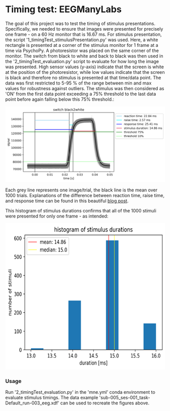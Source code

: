 # **Timing test: EEGManyLabs**
The goal of this project was to test the timing of stimulus presentations. Specifically, we needed to ensure that images were presented for precisely one frame - on a 60 Hz monitor that is 16.67 ms. For stimulus presentation, the script '1_timingTest_stimulusPresentation.py' was used. Here, a white rectangle is presented at a corner of the stimulus monitor for 1 frame at a time via PsychoPy. A photoresistor was placed on the same corner of the monitor. The switch from black to white and back to black was then used in the '2_timingTest_evaluation.py' script to evaluate for how long the image was presented. High sensor values (y-axis) indicate that the screen is white at the position of the photoresistor, while low values indicate that the screen is black and therefore no stimulus is presented at that time/data point. The data was first restricted to 5-95 % of the range between min and max values for robustness against outliers. The stimulus was then considered as 'ON' from the first data point exceeding a 75% threshold to the last data point before again falling below this 75% threshold.:

![switch_black2white](switch_black2white.png)

Each grey line represents one image/trial, the black line is the mean over 1000 trials. Explanations of the difference between reaction time, raise time, and response time can be found in this beautiful [blog post](https://benediktehinger.de/blog/science/latency-measurements-in-a-vision-lab/).

This histogram of stimulus durations confirms that all of the 1000 stimuli were presented for only one frame - as intended:

<img src="./histogram_stimDur.png" alt="histogram_stimDur" width="600" height="460"/>

### Usage

Run '2_timingTest_evaluation.py' in the 'mne.yml' conda environment to evaluate stimulus timings. The data example 'sub-005_ses-001_task-Default_run-003_eeg.xdf' can be used to recreate the figures above.

